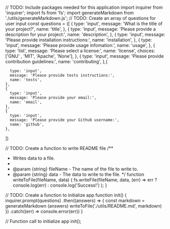 
// TODO: Include packages needed for this application
import inquirer from 'inquirer';
import fs from 'fs';
import generateMarkdown from './utils/generateMarkdown.js';
// TODO: Create an array of questions for user input
const questions = ([
    {
      type: 'input',
      message: 'What is the title of your project?',
      name: 'title',
    },
    {
      type: 'input',
      message: 'Please provide a description for your project:',
      name: 'description',
    },
    {
      type: 'input',
      message: 'Please provide installation instructions:',
      name: 'installation',
    },
    {
      type: 'input',
      message: 'Please provide usage infomation:',
      name: 'usage',
    },
    {
      type: 'list',
      message: 'Please select a license:',
      name: 'license',
      choices: ['GNU' , 'MIT', 'Apache', 'None'],
    },
    {
      type: 'input',
      message: 'Please provide contribution guidelines:',
      name: 'contributing',
    },{

      type: 'input',
      message: 'Please provide tests instructions:',
      name: 'tests',
    },
    {
      type: 'input',
      message: 'Please provide your email:',
      name: 'email',
    },
    {
      type: 'input',
      message: 'Please provide your Github username:',
      name: 'github',
    },
  ])


// TODO: Create a function to write README file
/**
 * Writes data to a file.
 *
 * @param {string} fileName - The name of the file to write to.
 * @param {string} data - The data to write to the file.
 */
function writeToFile(fileName, data) {
  fs.writeFile(fileName, data, (err) => 
    err ? console.log(err) : console.log('Success!')
 );
}

// TODO: Create a function to initialize app
function init() {
  inquirer.prompt(questions)
  .then((answers) => {
    const markdown = generateMarkdown (answers)
    writeToFile('./utils/README.md', markdown)
  })
  .catch((err) => console.error(err))
}

// Function call to initialize app
init();
